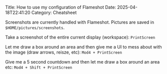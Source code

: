 Title: How to use my configuration of Flameshot
Date: 2025-04-18T22:41:20
Category: Cheatsheet

Screenshots are currently handled with Flameshot. Pictures are saved in `$HOME/pictures/screenshots`.

Take a screenshot of the entire current display (workspace):
    `PrintScreen`

Let me draw a box around an area and then give me a UI to mess about with the image (draw arrows, reisze, etc):
    `Mod4 + PrintScreen`

Give me a 5 second countdown and then let me draw a box around an area etc:
    `Mod4 + Shift + PrintScreen`
